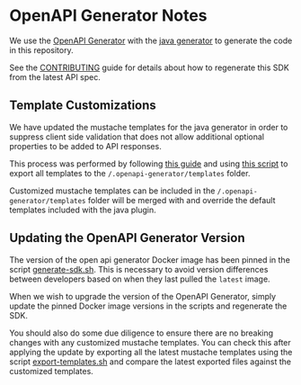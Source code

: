 # OpenAPI Generator Notes

We use the [OpenAPI Generator](https://openapi-generator.tech/) with the [java generator](https://openapi-generator.tech/docs/generators/java) to generate the code in this repository.

See the [CONTRIBUTING](/CONTRIBUTING.md) guide for details about how to regenerate this SDK from the latest API spec.

## Template Customizations

We have updated the mustache templates for the java generator in order to suppress client side validation that 
does not allow additional optional properties to be added to API responses.

This process was performed by following [this guide](https://openapi-generator.tech/docs/templating/#modifying-templates)
and using [this script](/scripts/export-templates.sh) to export all templates to the `/.openapi-generator/templates` folder.

Customized mustache templates can be included in the `/.openapi-generator/templates` folder will be merged 
with and override the default templates included with the java plugin.

## Updating the OpenAPI Generator Version

The version of the open api generator Docker image has been pinned in the script [generate-sdk.sh](/scripts/generate-sdk.sh).
This is necessary to avoid version differences between developers based on when they last pulled the `latest` image.

When we wish to upgrade the version of the OpenAPI Generator, simply update the pinned Docker image versions in the scripts
and regenerate the SDK.

You should also do some due diligence to ensure there are no breaking changes with any customized mustache templates.
You can check this after applying the update by exporting all the latest mustache templates using the script [export-templates.sh](/scripts/export-templates.sh)
and compare the latest exported files against the customized templates.
